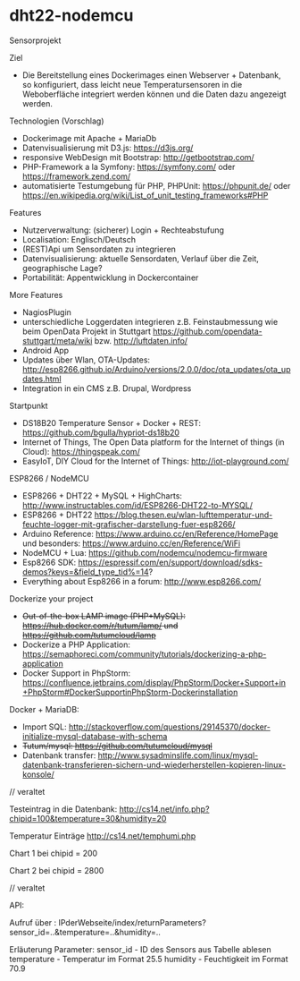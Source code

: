 # dht22-nodemcu

Sensorprojekt

Ziel
- Die Bereitstellung eines Dockerimages einen Webserver + Datenbank, so konfiguriert, dass leicht neue Temperatursensoren in die Weboberfläche integriert werden können und die Daten dazu angezeigt werden.

Technologien (Vorschlag)
- Dockerimage mit Apache + MariaDb
- Datenvisualisierung mit D3.js: https://d3js.org/
- responsive WebDesign mit Bootstrap: http://getbootstrap.com/
- PHP-Framework a la Symfony: https://symfony.com/  oder https://framework.zend.com/ 
- automatisierte Testumgebung für PHP, PHPUnit: https://phpunit.de/ oder https://en.wikipedia.org/wiki/List_of_unit_testing_frameworks#PHP

Features
- Nutzerverwaltung: (sicherer) Login + Rechteabstufung
- Localisation: Englisch/Deutsch
- (REST)Api um Sensordaten zu integrieren
- Datenvisualisierung: aktuelle Sensordaten, Verlauf über die Zeit, geographische Lage?
- Portabilität: Appentwicklung in Dockercontainer

More Features
- NagiosPlugin 
- unterschiedliche Loggerdaten integrieren z.B. Feinstaubmessung wie beim OpenData Projekt in Stuttgart https://github.com/opendata-stuttgart/meta/wiki bzw. http://luftdaten.info/
- Android App
- Updates über Wlan, OTA-Updates: http://esp8266.github.io/Arduino/versions/2.0.0/doc/ota_updates/ota_updates.html
- Integration in ein CMS z.B. Drupal, Wordpress


Startpunkt
- DS18B20 Temperature Sensor + Docker + REST: https://github.com/bgulla/hypriot-ds18b20
- Internet of Things, The Open Data platform for the Internet of things (in Cloud): https://thingspeak.com/
- EasyIoT, DIY Cloud for the Internet of Things:  http://iot-playground.com/

ESP8266 / NodeMCU
- ESP8266 + DHT22 + MySQL + HighCharts: http://www.instructables.com/id/ESP8266-DHT22-to-MYSQL/
- ESP8266 + DHT22 https://blog.thesen.eu/wlan-lufttemperatur-und-feuchte-logger-mit-grafischer-darstellung-fuer-esp8266/
- Arduino Reference: https://www.arduino.cc/en/Reference/HomePage und besonders: https://www.arduino.cc/en/Reference/WiFi
- NodeMCU + Lua: https://github.com/nodemcu/nodemcu-firmware
- Esp8266 SDK: https://espressif.com/en/support/download/sdks-demos?keys=&field_type_tid%=14?
- Everything about Esp8266 in a forum: http://www.esp8266.com/

Dockerize your project
- ~~Out-of-the-box LAMP image (PHP+MySQL): https://hub.docker.com/r/tutum/lamp/ und https://github.com/tutumcloud/lamp~~
- Dockerize a PHP Application: https://semaphoreci.com/community/tutorials/dockerizing-a-php-application
- Docker Support in PhpStorm: https://confluence.jetbrains.com/display/PhpStorm/Docker+Support+in+PhpStorm#DockerSupportinPhpStorm-Dockerinstallation

Docker + MariaDB:
- Import SQL: http://stackoverflow.com/questions/29145370/docker-initialize-mysql-database-with-schema
- ~~Tutum/mysql: https://github.com/tutumcloud/mysql~~
- Datenbank transfer: http://www.sysadminslife.com/linux/mysql-datenbank-transferieren-sichern-und-wiederherstellen-kopieren-linux-konsole/

// veraltet 

Testeintrag in die Datenbank:
http://cs14.net/info.php?chipid=100&temperature=30&humidity=20

Temperatur Einträge
http://cs14.net/temphumi.php

Chart 1 bei chipid = 200

Chart 2 bei chipid = 2800

// veraltet 

API:

Aufruf über : 
IPderWebseite/index/returnParameters?sensor_id=..&temperature=..&humidity=..

Erläuterung Parameter:
sensor_id - ID des Sensors aus Tabelle ablesen
temperature - Temperatur im Format 25.5
humidity - Feuchtigkeit im Format 70.9